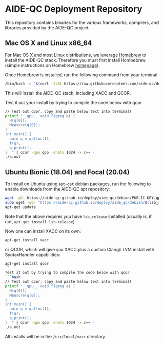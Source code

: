 # AIDE-QC Deployment Repository
This repository contains binaries for the various frameworks, compilers, and libraries 
provided by the AIDE-QC project. 

## Mac OS X and Linux x86_64
For Mac OS X and most Linux distributions, we leverage [Homebrew](https://brew.sh/) to install the AIDE-QC stack. 
Therefore you must first install Hombebrew (simple instructions on Homebrew [homepage](https://brew.sh/)). 

Once Homebrew is installed, run the following command from your terminal 
```bash 
/bin/bash -c "$(curl -fsSL https://raw.githubusercontent.com/aide-qc/deploy/master/aide_qc/homebrew/install.sh)"
```
This will install the AIDE-QC stack, including XACC and QCOR. 

Test it out your install by trying to compile the code below with qcor
```bash
// Test out qcor, copy and paste below text into terminal!
printf "__qpu__ void f(qreg q) {
  H(q[0]);
  Measure(q[0]);
}
int main() {
  auto q = qalloc(1);
  f(q);
  q.print();
}  " | qcor -qpu qpp -shots 1024 -x c++ -
./a.out
```

## Ubuntu Bionic (18.04) and Focal (20.04)
To install on Ubuntu using `apt-get` debian packages, run the following to enable downloads from the AIDE-QC apt repository:
```bash
wget -qO- https://aide-qc.github.io/deploy/aide_qc/debian/PUBLIC-KEY.gpg | sudo apt-key add -
sudo wget -qO- "https://aide-qc.github.io/deploy/aide_qc/debian/$(lsb_release -cs)/aide-qc.list" > /etc/apt/sources.list.d/aide-qc.list
apt-get update
```
Note that the above requires you have `lsb_release` installed (usually is, if not, `apt-get install lsb-release`).

Now one can install XACC on its own: 
```bash
apt-get install xacc
```
or QCOR, which will give you XACC plus a custom Clang/LLVM install with SyntaxHandler capabilities:
```bash
apt-get install qcor
``
Test it out by trying to compile the code below with qcor
```bash
// Test out qcor, copy and paste below text into terminal!
printf "__qpu__ void f(qreg q) {
  H(q[0]);
  Measure(q[0]);
}
int main() {
  auto q = qalloc(1);
  f(q);
  q.print();
}  " | qcor -qpu qpp -shots 1024 -x c++ -
./a.out
```
All installs will be in the `/usr/local/xacc` directory.
